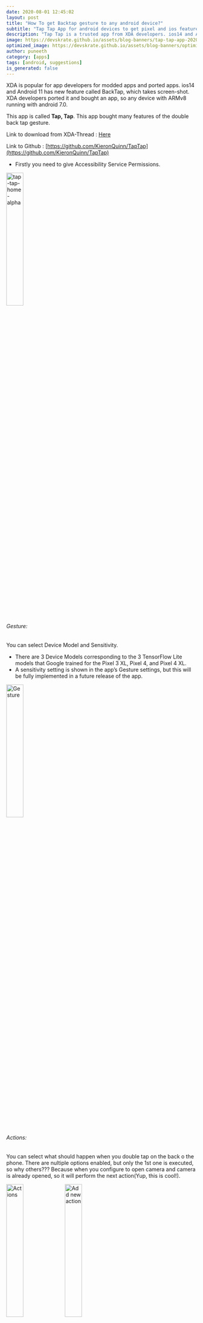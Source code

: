 ```yaml
---
date: 2020-08-01 12:45:02
layout: post
title: "How To get Backtap gesture to any android device?"
subtitle: "Tap Tap App for android devices to get pixel and ios features"
description: "Tap Tap is a trusted app from XDA developers. ios14 and Android 11 has new feature called BackTap, which takes screen-shot. XDA developers ported it..."
image: https://devskrate.github.io/assets/blog-banners/tap-tap-app-2020-alpha.jpg
optimized_image: https://devskrate.github.io/assets/blog-banners/optimized/tap-tap-app-2020-alpha.webp
author: puneeth
category: [apps]
tags: [android, suggestions]
is_generated: false
---
```


XDA is popular for app developers for modded apps and ported apps. ios14 and Android 11 has new feature called BackTap, which takes screen-shot. XDA developers ported it and bought an app, so any device with ARMv8 running with android 7.0.

This app is called **Tap, Tap**. This app bought many features of the double back tap gesture.

Link to download from XDA-Thread : [Here](https://forum.xda-developers.com/android/apps-games/app-tap-tap-double-tap-device-gesture-t4140573)

Link to Github : [https://github.com/KieronQuinn/TapTap](https://github.com/KieronQuinn/TapTap)

+ Firstly you need to give Accessibility Service Permissions.

<div class="slide-show">

<a href="https://devskrate.github.io/assets/images/xda/back-double-tap/tap-tap-home-alpha.jpg" data-lightbox="image-1" data-title="tap-tap-home-alpha"><img width="30%" alt="tap-tap-home-alpha" src="https://devskrate.github.io/assets/images/xda/back-double-tap/tap-tap-home-alpha.jpg"></a>

</div>

###### Gesture:
You can select Device Model and Sensitivity. 
+ There are 3 Device Models corresponding to the 3 TensorFlow Lite models that Google trained for the Pixel 3 XL, Pixel 4, and Pixel 4 XL. 
+ A sensitivity setting is shown in the app’s Gesture settings, but this will be fully implemented in a future release of the app.

<div class="slide-show">

<a href="https://devskrate.github.io/assets/images/xda/back-double-tap/gesture.jpg" data-lightbox="image-1" data-title="Gesture"><img width="30%" alt="Gesture" src="https://devskrate.github.io/assets/images/xda/back-double-tap/gesture.jpg"></a>

</div>

###### Actions:
You can select what should happen when you double tap on the back o the phone. There are nultiple options enabled, but only the 1st one is executed, so why others??? Because when you configure to open camera and camera is already opened, so it will perform the next action(Yup, this is cool!).

<div class="slide-show">

<a href="https://devskrate.github.io/assets/images/xda/back-double-tap/actions.jpg" data-lightbox="image-1" data-title="Actions"><img width="30%" alt="Actions" src="https://devskrate.github.io/assets/images/xda/back-double-tap/actions.jpg"></a>
<a href="https://devskrate.github.io/assets/images/xda/back-double-tap/add-action.jpg" data-lightbox="image-1" data-title="Add new action"><img width="30%" alt="Add new action" src="https://devskrate.github.io/assets/images/xda/back-double-tap/add-action.jpg"></a>

</div>

###### Gates:
These are nothing but setting up the conditions when to not work, for suppose you are speaking a call, you don't want to use this feature or while camera is opened you don't this feature, so at this time you can set condition to turnoff this feature.

<div class="slide-show">

<a href="https://devskrate.github.io/assets/images/xda/back-double-tap/gates.jpg" data-lightbox="image-1" data-title="Gates"><img width="30%" alt="Gates" src="https://devskrate.github.io/assets/images/xda/back-double-tap/gates.jpg"></a>
<a href="https://devskrate.github.io/assets/images/xda/back-double-tap/add-gate.jpg" data-lightbox="image-1" data-title="Add new gate"><img width="30%" alt="Add new gate" src="https://devskrate.github.io/assets/images/xda/back-double-tap/add-gate.jpg"></a>

</div>

###### Feedback:
This is nothing but whenyou used this feature, i.e when you double tapped the back and got a screenshot you should notice it with a Haptic feedback like some vibration. There is other option Wake Device.

<div class="slide-show">

<a href="https://devskrate.github.io/assets/images/xda/back-double-tap/haptic-feedback.jpg" data-lightbox="image-1" data-title="haptic-feedback"><img width="30%" alt="haptic-feedback" src="https://devskrate.github.io/assets/images/xda/back-double-tap/haptic-feedback.jpg"></a>

</div>
